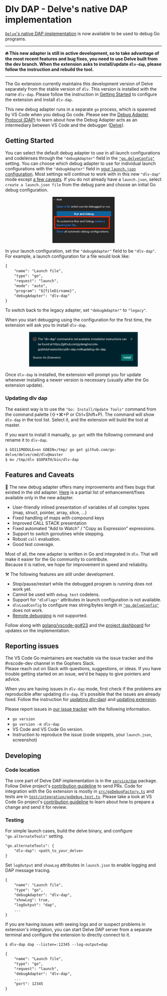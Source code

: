 # Dlv DAP - Delve's native DAP implementation

[`Delve`'s native DAP implementation](https://github.com/go-delve/delve/tree/master/service/dap) is now available to be used to debug Go programs.

_________________
**🔥 This new adapter is still in active development, so to take advantage of the most recent features and bug fixes, you need to use Delve built from the dev branch. When the extension asks to install/update `dlv-dap`, please follow the instruction and rebuild the tool.**
_________________

The Go extension currently maintains this development version of Delve separately from the stable version of `dlv`. This version is installed with the name `dlv-dap`. Please follow the instruction in [Getting Started](#getting-started) to configure the extension and install `dlv-dap`.

This new debug adapter runs in a separate `go` process, which is spawned by VS Code when you debug Go code.
Please see the [Debug Adapter Protocol (DAP)](https://microsoft.github.io/debug-adapter-protocol/) to learn about how the Debug Adapter acts as an intermediary between VS Code and the debugger ([Delve](https://github.com/go-delve/delve)).


## Getting Started

You can select the default debug adapter to use in all launch configurations and codelenses through the `"debugAdapter"` field in the [`"go.delveConfig"`](settings.md#go.delveConfig) setting. You can choose which debug adapter to use for individual launch configurations with the `"debugAdapter"` field in [your `launch.json` configuration](https://github.com/golang/vscode-go/blob/master/docs/debugging.md#snippets). Most settings will continue to work with in this new `"dlv-dap"` mode except [a few caveats](#features-and-caveats).
If you do not already have a `launch.json`, select `create a launch.json file` from the debug pane and choose an initial Go debug configuration.

<div style="text-align: center;"><img src="images/createlaunchjson.png" width=200 alt="The debug pane with the option to create launch.json"> </div>

In your launch configuration, set the `"debugAdapter"` field to be `"dlv-dap"`. For example, a launch configuration for a file would look like:

```json5
{
    "name": "Launch file",
    "type": "go",
    "request": "launch",
    "mode": "auto",
    "program": "${fileDirname}",
    "debugAdapter": "dlv-dap"
}
```

To switch back to the legacy adapter, set `"debugAdapter"` to `"legacy"`.

When you start debugging using the configuration for the first time, the extension will ask you to install `dlv-dap`.

<div style="text-align: center;"><img src="images/dlv-dap-install-prompt.gif" width=350 alt="missing tool notification"> </div>

Once `dlv-dap` is installed, the extension will prompt you for update whenever installing a newer version is necessary (usually after the Go extension update).

### Updating dlv dap
The easiest way is to use the `"Go: Install/Update Tools"` command from the command palette (⇧+⌘+P or Ctrl+Shift+P). The command will show `dlv-dap` in the tool list. Select it, and the extension will build the tool at master.

If you want to install it manually, `go get` with the following command and rename it to `dlv-dap`.

```
$ GO111MODULE=on GOBIN=/tmp/ go get github.com/go-delve/delve/cmd/dlv@master
$ mv /tmp/dlv $GOPATH/bin/dlv-dap
```

## Features and Caveats
<!-- TODO: update the debugging section of features.md using dlv-dap mode -->

🎉  The new debug adapter offers many improvements and fixes bugs that existed in the old adapter. [Here](https://github.com/golang/vscode-go/issues?q=is%3Aissue+label%3Afixedindlvdaponly) is a partial list of enhancement/fixes available only in the new adapter.

* User-friendly inlined presentation of variables of all complex types (map, struct, pointer, array, slice, ...)
* Fixed handling of maps with compound keys
* Improved CALL STACK presentation
* Fixed automated "Add to Watch" / "Copy as Expression" expressions.
* Support to switch goroutines while stepping.
* Robust `call` evaluation.
* Good test coverage.


Most of all, the new adapter is written in Go and integrated in `dlv`. That will make it easier for the Go community to contribute. </br>
Because it is native, we hope for improvement in speed and reliability.

⚒️ The following features are still under development. 

* Stop/pause/restart while the debugged program is running does not work yet.
* Cannot be used with `debug test` codelens.
* Support for `"dlvFlags"` attributes in launch configuration is not available.
* `dlvLoadConfig` to configure max string/bytes length in [`"go.delveConfig"`](https://github.com/golang/vscode-go/blob/master/docs/debugging.md#configuration) does not work.
* [Remote debugging](https://github.com/golang/vscode-go/blob/master/docs/debugging.md#remote-debugging) is not supported.

Follow along with [golang/vscode-go#23](https://github.com/golang/vscode-go/issues/23) and the [project dashboard](https://github.com/golang/vscode-go/projects/3) for updates on the implementation.

## Reporting issues

The VS Code Go maintainers are reachable via the issue tracker and the #vscode-dev channel in the Gophers Slack. </br>
Please reach out on Slack with questions, suggestions, or ideas. If you have trouble getting started on an issue, we'd be happy to give pointers and advice.

When you are having issues in `dlv-dap` mode, first check if the problems are reproducible after updating `dlv-dap`. It's possible that the issues are already fixed. Follow the instruction for [updating dlv-dap](#updating-dlv-dap)) and [updating extension](https://code.visualstudio.com/docs/editor/extension-gallery#_extension-autoupdate).

Please report issues in [our issue tracker](https://github.com/golang/vscode-go/issues) with the following information.

* `go version`
* `go version -m dlv-dap`
* VS Code and VS Code Go version.
* Instruction to reproduce the issue (code snippets, your `launch.json`, screenshot)

## Developing

### Code location
The core part of Delve DAP implementation is in the [`service/dap`](https://github.com/go-delve/delve/tree/master/service/dap) package. Follow Delve project's [contribution guideline](https://github.com/go-delve/delve/blob/master/CONTRIBUTING.md#contributing-code) to send PRs.
Code for integration with the Go extension is mostly in [`src/goDebugFactory.ts`](https://github.com/golang/vscode-go/blob/master/src/goDebugFactory.ts) and tests are in [`test/integration/goDebug.test.ts`](https://github.com/golang/vscode-go/blob/master/test/integration/goDebug.test.ts). Please take a look at VS Code Go project's [contribution guideline](https://github.com/golang/vscode-go/blob/master/docs/contributing.md) to learn about how to prepare a change and send it for review.

### Testing
For simple launch cases, build the delve binary, and configure `"go.alternateTools"` setting.

```json5
"go.alternateTools": {
    "dlv-dap": <path_to_your_delve>
}
```

Set `logOutput` and `showLog` attributes in `launch.json` to enable logging and DAP message tracing.
```json5
{
    "name": "Launch file",
    "type": "go",
    "debugAdapter": "dlv-dap",
    "showLog": true,
    "logOutput": "dap",
    ...
}
```

If you are having issues with seeing logs and or suspect problems in extension's integration, you can start Delve DAP server from a separate terminal and configure the extension to directly connect to it.

```
$ dlv-dap dap --listen=:12345 --log-output=dap
```

```json5
{
    "name": "Launch file",
    "type": "go",
    "request": "launch",
    "debugAdapter": "dlv-dap",
    ...
    "port": 12345
}
```
